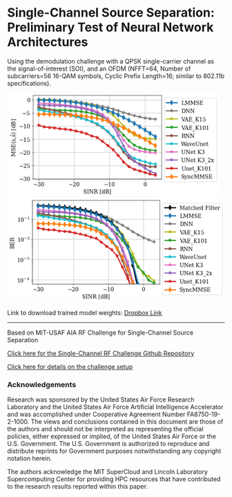 # Single-Channel Source Separation: Preliminary Test of Neural Network Architectures

Using the demodulation challenge with a QPSK single-carrier channel as the signal-of-interest (SOI), and an OFDM (NFFT=64, Number of subcarriers=56 16-QAM symbols, Cyclic Prefix Length=16; similar to 802.11b specifications).


<img src="https://github.com/RFChallenge/SCSS_DNN_Comparison/raw/main/outputs/nn_mse.png" height="240">&nbsp;&nbsp;&nbsp;<img src="https://github.com/RFChallenge/SCSS_DNN_Comparison/raw/main/outputs/nn_ber.png" height="240">

Link to download trained model weights: [Dropbox Link](https://www.dropbox.com/s/m12ztwpp9w8oqz6/models.zip?dl=0)

---
Based on MIT-USAF AIA RF Challenge for Single-Channel Source Separation

[Click here for the Single-Channel RF Challenge Github Repository](https://github.com/RFChallenge/rfchallenge_singlechannel_starter)

[Click here for details on the challenge setup](https://rfchallenge.mit.edu/wp-content/uploads/2021/08/Challenge1_pdf_detailed_description.pdf)


### Acknowledgements
Research was sponsored by the United States Air Force Research Laboratory and the United States Air Force Artificial Intelligence Accelerator and was accomplished under Cooperative Agreement Number FA8750-19-2-1000. The views and conclusions contained in this document are those of the authors and should not be interpreted as representing the official policies, either expressed or implied, of the United States Air Force or the U.S. Government. The U.S. Government is authorized to reproduce and distribute reprints for Government purposes notwithstanding any copyright notation herein.

The authors acknowledge the MIT SuperCloud and Lincoln Laboratory Supercomputing Center for providing HPC resources that have contributed to the research results reported within this paper.
